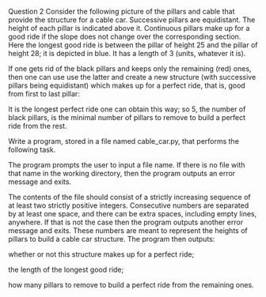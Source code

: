 Question 2
Consider the following picture of the pillars and cable that provide the structure for a cable car. Successive  pillars are equidistant. The height of each pillar is indicated above it. Continuous pillars make up for a good ride if the slope does not change over the corresponding section. Here the longest good ride is between the pillar of height 25 and the pillar of height 28; it is depicted in blue. It has a length of 3 (units, whatever it is).



If one gets rid of the black pillars and keeps only the remaining (red) ones, then one can use use the latter and create a new structure (with successive pillars being equidistant) which makes up for a perfect ride, that is, good from first to last pillar:



It is the longest perfect ride one can obtain this way; so 5, the number of black pillars, is the minimal number of pillars to remove to build a perfect ride from the rest.

Write a program, stored in a file named cable_car.py, that performs the following task.

The program prompts the user to input a file name. If there is no file with that name in the working directory, then the program outputs an error message and exits.

The contents of the file should consist of a strictly increasing sequence of at least two strictly positive integers. Consecutive numbers are separated by at least one space, and there can be extra spaces, including empty lines, anywhere. If that is not the case then the program outputs another error message and exits. These numbers are meant to represent the heights of pillars to build a cable car structure. The program then outputs:

whether or not this structure makes up for a perfect ride;

the length of the longest good ride;

how many pillars to remove to build a perfect ride from the remaining ones.
